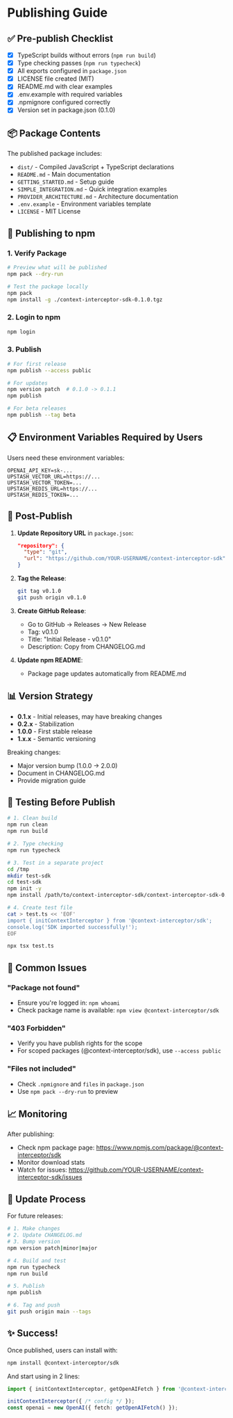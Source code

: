# Publishing Guide

## ✅ Pre-publish Checklist

- [x] TypeScript builds without errors (`npm run build`)
- [x] Type checking passes (`npm run typecheck`)
- [x] All exports configured in `package.json`
- [x] LICENSE file created (MIT)
- [x] README.md with clear examples
- [x] .env.example with required variables
- [x] .npmignore configured correctly
- [x] Version set in package.json (0.1.0)

## 📦 Package Contents

The published package includes:
- `dist/` - Compiled JavaScript + TypeScript declarations
- `README.md` - Main documentation
- `GETTING_STARTED.md` - Setup guide
- `SIMPLE_INTEGRATION.md` - Quick integration examples
- `PROVIDER_ARCHITECTURE.md` - Architecture documentation
- `.env.example` - Environment variables template
- `LICENSE` - MIT License

## 🚀 Publishing to npm

### 1. Verify Package

```bash
# Preview what will be published
npm pack --dry-run

# Test the package locally
npm pack
npm install -g ./context-interceptor-sdk-0.1.0.tgz
```

### 2. Login to npm

```bash
npm login
```

### 3. Publish

```bash
# For first release
npm publish --access public

# For updates
npm version patch  # 0.1.0 -> 0.1.1
npm publish

# For beta releases
npm publish --tag beta
```

## 📋 Environment Variables Required by Users

Users need these environment variables:

```env
OPENAI_API_KEY=sk-...
UPSTASH_VECTOR_URL=https://...
UPSTASH_VECTOR_TOKEN=...
UPSTASH_REDIS_URL=https://...
UPSTASH_REDIS_TOKEN=...
```

## 🔗 Post-Publish

1. **Update Repository URL** in `package.json`:
   ```json
   "repository": {
     "type": "git",
     "url": "https://github.com/YOUR-USERNAME/context-interceptor-sdk"
   }
   ```

2. **Tag the Release**:
   ```bash
   git tag v0.1.0
   git push origin v0.1.0
   ```

3. **Create GitHub Release**:
   - Go to GitHub → Releases → New Release
   - Tag: v0.1.0
   - Title: "Initial Release - v0.1.0"
   - Description: Copy from CHANGELOG.md

4. **Update npm README**:
   - Package page updates automatically from README.md

## 📊 Version Strategy

- **0.1.x** - Initial releases, may have breaking changes
- **0.2.x** - Stabilization
- **1.0.0** - First stable release
- **1.x.x** - Semantic versioning

Breaking changes:
- Major version bump (1.0.0 → 2.0.0)
- Document in CHANGELOG.md
- Provide migration guide

## 🧪 Testing Before Publish

```bash
# 1. Clean build
npm run clean
npm run build

# 2. Type checking
npm run typecheck

# 3. Test in a separate project
cd /tmp
mkdir test-sdk
cd test-sdk
npm init -y
npm install /path/to/context-interceptor-sdk/context-interceptor-sdk-0.1.0.tgz

# 4. Create test file
cat > test.ts << 'EOF'
import { initContextInterceptor } from '@context-interceptor/sdk';
console.log('SDK imported successfully!');
EOF

npx tsx test.ts
```

## 🐛 Common Issues

### "Package not found"
- Ensure you're logged in: `npm whoami`
- Check package name is available: `npm view @context-interceptor/sdk`

### "403 Forbidden"
- Verify you have publish rights for the scope
- For scoped packages (@context-interceptor/sdk), use `--access public`

### "Files not included"
- Check `.npmignore` and `files` in `package.json`
- Use `npm pack --dry-run` to preview

## 📈 Monitoring

After publishing:
- Check npm package page: https://www.npmjs.com/package/@context-interceptor/sdk
- Monitor download stats
- Watch for issues: https://github.com/YOUR-USERNAME/context-interceptor-sdk/issues

## 🔄 Update Process

For future releases:

```bash
# 1. Make changes
# 2. Update CHANGELOG.md
# 3. Bump version
npm version patch|minor|major

# 4. Build and test
npm run typecheck
npm run build

# 5. Publish
npm publish

# 6. Tag and push
git push origin main --tags
```

## ✨ Success!

Once published, users can install with:

```bash
npm install @context-interceptor/sdk
```

And start using in 2 lines:

```typescript
import { initContextInterceptor, getOpenAIFetch } from '@context-interceptor/sdk';

initContextInterceptor({ /* config */ });
const openai = new OpenAI({ fetch: getOpenAIFetch() });
```

